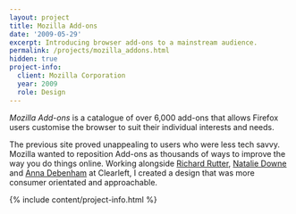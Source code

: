 ```yaml
---
layout: project
title: Mozilla Add-ons
date: '2009-05-29'
excerpt: Introducing browser add-ons to a mainstream audience.
permalink: /projects/mozilla_addons.html
hidden: true
project-info:
  client: Mozilla Corporation
  year: 2009
  role: Design
---
```

_Mozilla Add-ons_ is a catalogue of over 6,000 add-ons that allows Firefox users customise the browser to suit their individual interests and needs.

The previous site proved unappealing to users who were less tech savvy. Mozilla wanted to reposition Add-ons as thousands of ways to improve the way you do things online. Working alongside [Richard Rutter][1], [Natalie Downe][2] and [Anna Debenham][3] at Clearleft, I created a design that was more consumer orientated and approachable.

{% include content/project-info.html %}

[1]: http://clearleft.com/is/richard-rutter/
[2]: http://clearleft.com/is/natalie-downe/
[3]: http://maban.co.uk/
